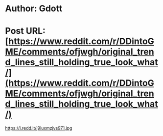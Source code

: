 # Author: Gdott
# Post URL: [https://www.reddit.com/r/DDintoGME/comments/ofjwgh/original_trend_lines_still_holding_true_look_what/](https://www.reddit.com/r/DDintoGME/comments/ofjwgh/original_trend_lines_still_holding_true_look_what/)


https://i.redd.it/j9luxmzjvs971.jpg